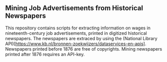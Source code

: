 ## Mining Job Advertisements from Historical Newspapers

This repository contains scripts for extracting information on wages in nineteenth-century job advertisements, printed in digitized historical newspapers. The newspapers are extraced by using the (National Library API)[https://www.kb.nl/bronnen-zoekwijzers/dataservices-en-apis]. Newspapers printed before 1876 are free of copyrights. Mining newspapers printed after 1876 requires an API-key.


